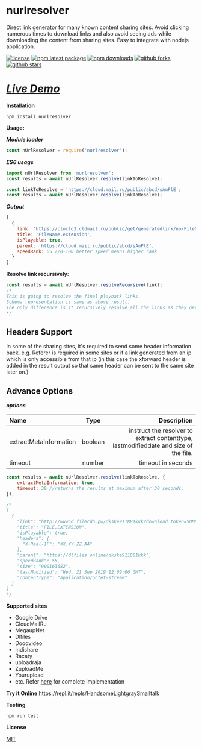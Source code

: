 # nurlresolver
Direct link generator for many known content sharing sites. Avoid clicking numerous times to download links and also avoid seeing ads while downloading the content from sharing sites. Easy to integrate with nodejs application.

[![license](https://img.shields.io/badge/license-MIT-blue.svg)](https://github.com/mnsrulz/nurlresolver/blob/master/LICENSE)
[![npm latest package](https://img.shields.io/npm/v/nurlresolver/latest.svg)](https://www.npmjs.com/package/nurlresolver)
[![npm downloads](https://img.shields.io/npm/dm/nurlresolver.svg)](https://www.npmjs.com/package/nurlresolver)
[![github forks](https://img.shields.io/github/forks/mnsrulz/nurlresolver.svg)](https://github.com/mnsrulz/nurlresolver/network/members)
[![github stars](https://img.shields.io/github/stars/mnsrulz/nurlresolver.svg)](https://github.com/mnsrulz/nurlresolver/stargazers)

# *[Live Demo](https://nurlresolver.netlify.app/)*

**Installation**

```
npm install nurlresolver
```

**Usage:**

***Module loader***
```js
const nUrlResolver = require('nurlresolver');
```

***ES6 usage***
```js
import nUrlResolver from 'nurlresolver';
const results = await nUrlResolver.resolve(linkToResolve);

const linkToResolve = 'https://cloud.mail.ru/public/abcd/sAmPlE';
const results = await nUrlResolver.resolve(linkToResolve);
```


***Output***
```js
[  
  {
    link: 'https://cloclo3.cldmail.ru/public/get/generatedlink/no/FileName.extension',
    title: 'FileName.extension',
    isPlayable: true,
    parent: 'https://cloud.mail.ru/public/abcd/sAmPlE',
    speedRank: 65 //0-100 better speed means higher rank
  }
]

```

**Resolve link recursively:**

```js
const results = await nUrlResolver.resolveRecursive(link);
/*
This is going to resolve the final playback links.
Schema representation is same as above result.
The only difference is it recursively resolve all the links as they get found.
*/
```

## Headers Support
In some of the sharing sites, it's required to send some header information back. e.g. Referer is required in some sites or if a link generated from an ip which is only accessible from that ip (in this case the xforward header is added in the result output so that same header can be sent to the same site later on.)

## Advance Options
***options***

| Name      | Type | Description     |
| :---        |    :----:   |          ---: |
| extractMetaInformation      | boolean       | instruct the resolver to extract contenttype, lastmodifieddate and size of the file.   |
| timeout   | number        | timeout in seconds      |


```js
const results = await nUrlResolver.resolve(linkToResolve, {
    extractMetaInformation: true,
    timeout: 30 //returns the results at maximum after 30 seconds.
});

/*
[
  {
    "link": "http://www5d.filecdn.pw/dkske911881kkk?download_token=SOME_TOKEN_VALUE",
    "title": "FILE.EXTENSION",
    "isPlayable": true,
    "headers": {
      "X-Real-IP": "XX.YY.ZZ.AA"
    },
    "parent": "https://dlfiles.online/dkske911881kkk",
    "speedRank": 55,
    "size": "900163682",
    "lastModified": "Wed, 21 Sep 2019 12:09:06 GMT",
    "contentType": "application/octet-stream"
  }
]
*/
```

**Supported sites**
* Google Drive
* CloudMailRu
* MegaupNet
* Dlfiles
* Doodvideo
* Indishare
* Racaty
* uploadraja
* ZuploadMe
* Yourupload
* etc. Refer [here](https://github.com/mnsrulz/nurlresolver/tree/master/src/libs) for complete implementation

**Try it Online**
https://repl.it/repls/HandsomeLightgraySmalltalk


**Testing**
```
npm run test
```

**License**

<a href='https://github.com/manishrawat4u/nurlresolver/blob/master/LICENSE'>MIT</a>
